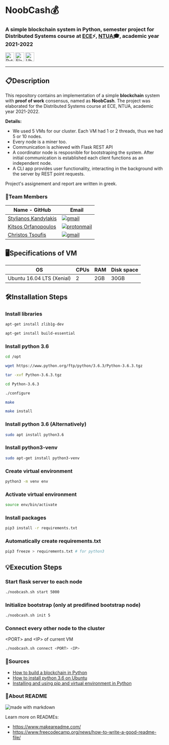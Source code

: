 # <b> NoobCash💰</b>
### A simple blockchain system in Python, semester project for Distributed Systems course at [ECE](https://www.ece.ntua.gr/en)⚡, [NTUA](https://www.ntua.gr/en)🎓, academic year 2021-2022

<img alt="Python" src = "https://img.shields.io/badge/Python-1136AA?style=for-the-badge&logo=python&logoColor=white" height="28"> <img alt="Flask" src = "https://img.shields.io/badge/Flask-000000?style=for-the-badge&logo=flask&logoColor=white" height="28"> <img alt="Ubuntu Server" src = "https://img.shields.io/badge/Ubuntu Server-E95420?style=for-the-badge&logo=ubuntu&logoColor=white" height="28">


<hr>

## 📋**Description**

This repository contains an implementation of a simple **blockchain** system with **proof of work** consensus, named as **NoobCash**. The project was elaborated for the Distributed Systems course at ECE, NTUA, academic year 2021-2022.

**Details:**
- We used 5 VMs for our cluster. Each VM had 1 or 2 threads, thus we had 5 or 10 nodes.
- Every node is a miner too.
- Communication is achieved with Flask REST API
- A coordinator node is resposnible for bootstraping the system. After initial communication is established each client functions as an independent node.
- A CLI app provides user functionality, interacting in the background with the server by REST point requests.


Project's assignement and report are written in greek.

### 👔Team Members

| Name - GitHub                                     | Email                   |
|----------------------------------------------------------------|-------------------------|
| [Stylianos Kandylakis](https://github.com/stylkand/) |  <a href = "mailto:stelkcand@gmail.com" target="_blank"><img alt="gmail" src = "https://img.shields.io/badge/Gmail-D14836?style=for-the-badge&logo=gmail&logoColor=white">   |
| [Kitsos Orfanopoulos](https://github.com/kitsorfan)               | <a href = "mailto:kitsorfan@protonmail.com" target="_blank"><img alt="protonmail" src = "https://img.shields.io/badge/ProtonMail-8B89CC?style=for-the-badge&logo=protonmail&logoColor=white" ></a>|
| [Christos Tsoufis](https://github.com/ChristosTsoufis)                 | <a href = "mailto:chris99ts@gmail.com" target="_blank"><img alt="gmail" src = "https://img.shields.io/badge/Gmail-D14836?style=for-the-badge&logo=gmail&logoColor=white">      |





## 🖥**Specifications of VM**

|OS | CPUs |RAM |Disk space|  
|----|-----|-------| ------|   
|Ubuntu 16.04 LTS (Xenial)| 2 | 2GB|30GB|


## 🛠**Installation Steps**

### Install libraries 
```bash
apt-get install zlib1g-dev
```
```bash
apt-get install build-essential
```

### Install python 3.6
```bash
cd /opt

wget https://www.python.org/ftp/python/3.6.3/Python-3.6.3.tgz

tar -xvf Python-3.6.3.tgz

cd Python-3.6.3

./configure

make 

make install
```





### Install python 3.6 (Alternatively)

```bash
sudo apt install python3.6
```

### Install python3-venv

```bash
sudo apt-get install python3-venv
```

### Create virtual environment

```bash
python3 -m venv env
```

### Activate virtual environment

```bash
source env/bin/activate
```

### Install packages

```bash
pip3 install -r requirements.txt
```

### Automatically create requirements.txt
```bash
pip3 freeze > requirements.txt # for python3
```
## 💡**Execution Steps**
### Start flask server to each node
```bash
./noobcash.sh start 5000 
```
### Initialize bootstrap (only at predifined bootstrap node)
```bash
./noobcash.sh init 5 
```
### Connect every other node to the cluster
\<PORT\> and \<IP\> of current VM
```bash
./noobcash.sh connect <PORT> <IP> 
```


### **🔗Sources**
- [How to build a blockchain in Python](https://www.activestate.com/blog/how-to-build-a-blockchain-in-python/)
- [How to install python 3.6 on Ubuntu](https://www.rosehosting.com/blog/how-to-install-python-3-6-on-ubuntu-16-04/)
- [Installing and using pip and virtual environment in Python](https://packaging.python.org/en/latest/guides/installing-using-pip-and-virtual-environments/)
  
### **📑About README** 
<img alt="made with markdown" src ="https://img.shields.io/badge/Made%20with-Markdown-1f425f.svg">

Learn more on READMEs:
- https://www.makeareadme.com/
- https://www.freecodecamp.org/news/how-to-write-a-good-readme-file/



